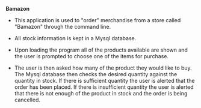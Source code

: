 **Bamazon**

* This application is used to "order" merchandise from a store called "Bamazon" through the command line.

* All stock information is kept in a Mysql database.

* Upon loading the program all of the products available are shown and the user is prompted to choose one of the items for purchase.

* The user is then asked how many of the product they would like to buy.  The Mysql database then checks the desired quantity against the quantity in stock.  If there is sufficient quantity the user is alerted that the order has been placed.  If there is insufficient quantity the user is alerted that there is not enough of the product in stock and the order is being cancelled.
